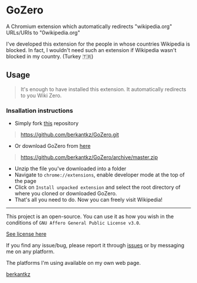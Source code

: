 # GoZero

A Chromium extension which automatically redirects "wikipedia.org" URLs/URIs to "0wikipedia.org"

I've developed this extension for the people in whose countries Wikipedia is blocked. In fact, I wouldn't need such an extension if Wikipedia wasn't blocked in my country. (Turkey 🇹🇷)


## Usage

>It's enough to have installed this extension. It automatically redirects to you Wiki Zero.



### Insallation instructions

* Simply fork [this](https://github.com/berkantkz/GoZero) repository 
> https://github.com/berkantkz/GoZero.git
* Or download GoZero from [here](https://github.com/berkantkz/GoZero/archive/master.zip)
> https://github.com/berkantkz/GoZero/archive/master.zip
* Unzip the file you've downloaded into a folder
* Navigate to ``` chrome://extensions ```, enable developer mode at the top of the page
* Click on ```Install unpacked extension``` and select the root directory of where you cloned or downloaded GoZero.
* That's all you need to do. Now you can freely visit Wikipedia!

---
This project is an open-source. You can use it as how you wish in the conditions of ```GNU Affero General Public License v3.0```.

[See license here](https://github.com/berkantkz/GoZero/blob/master/LICENSE)

If you find any issue/bug, please report it through [issues](https://github.com/berkantkz/GoZero/issues) or by messaging me on any platform.

The platforms I'm using available on my own web page.

[berkantkz](https://berkantkz.github.io)
